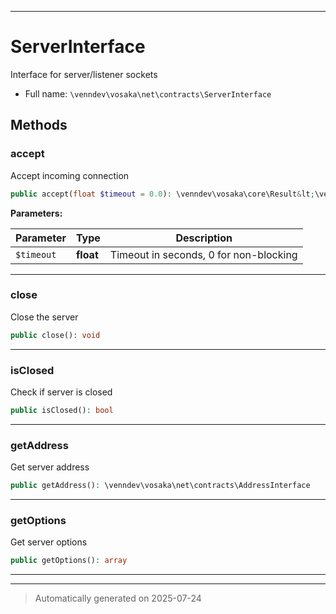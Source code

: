 ***

# ServerInterface

Interface for server/listener sockets



* Full name: `\venndev\vosaka\net\contracts\ServerInterface`



## Methods


### accept

Accept incoming connection

```php
public accept(float $timeout = 0.0): \venndev\vosaka\core\Result&lt;\venndev\vosaka\net\contracts\ConnectionInterface|null&gt;
```








**Parameters:**

| Parameter | Type | Description |
|-----------|------|-------------|
| `$timeout` | **float** | Timeout in seconds, 0 for non-blocking |





***

### close

Close the server

```php
public close(): void
```












***

### isClosed

Check if server is closed

```php
public isClosed(): bool
```












***

### getAddress

Get server address

```php
public getAddress(): \venndev\vosaka\net\contracts\AddressInterface
```












***

### getOptions

Get server options

```php
public getOptions(): array
```












***


***
> Automatically generated on 2025-07-24
